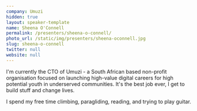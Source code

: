 ```yaml
---
company: Umuzi
hidden: true
layout: speaker-template
name: Sheena O'Connell
permalink: /presenters/sheena-o-connell/
photo_url: /static/img/presenters/sheena-oconnell.jpg
slug: sheena-o-connell
twitter: null
website: null
---
```


I'm currently the CTO of Umuzi - a South African based non-profit organisation focused on launching high-value digital careers for high potential youth in underserved communities.  It's the best job ever, I get to build stuff and change lives.

I spend my free time climbing, paragliding, reading, and trying to play guitar.
